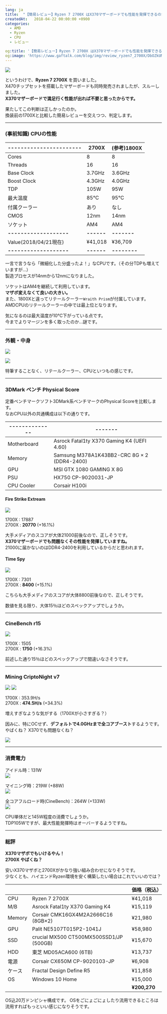 ```yaml
---
lang: ja
title:  "【簡易レビュー】Ryzen 7 2700X はX370マザーボードでも性能を発揮できるのか"
createdAt:   2018-04-22 00:00:00 +0900
categories: 
  - AMD
  - Ryzen
  - CPU
  - レビュー

og:title: '【簡易レビュー】Ryzen 7 2700X はX370マザーボードでも性能を発揮できるのか'
og:image: 'https://www.gaftalk.com/blog/img/review_ryzen7_2700X/DbOZkUMV4AExUmp.jpg'
---
```


![](/blog/img/DbN7cyqUQAA5lZy.jpg)

というわけで、**Ryzen 7 2700X** を買いました。  
X470チップセットを搭載したマザーボードも同時発売されましたが、スルーしました。  
**X370マザーボードで満足行く性能が出れば不要と思ったからです。**  

果たしてこの判断は正しかったのか。  
換装前の1700Xと比較した簡易レビューを交えつつ、判定します。

***

### (事前知識) CPUの性能

|-----------------------|2700X     |(参考)1800X|
|-----------------------|----------|-----------|
| Cores                 | 8        |8          |
| Threads               | 16       |16         |
| Base Clock            | 3.7GHz   |3.6GHz     |
| Boost Clock           | 4.3GHz   |4.0GHz     |
| TDP                   | 105W     |95W        |
| 最大温度               | 85℃     |95℃       |
| 付属クーラー           | あり     |なし        |
| CMOS                  | 12nm     |14nm        |
| ソケット               | AM4      |AM4         |
|**-------------------**|**------**|**-------**|
| Value(2018/04/21現在) | ¥41,018  |¥36,709    |
|**-------------------**|**------**|**--------**|

一言で言うなら「微細化した分盛ったよ！」なCPUです。（その分TDPも増えていますが…）  
製造プロセスが14nmから12nmになりました。

ソケットはAM4を継続して利用しています。  
**マザボ変えなくて良いの大きい。**  
また、1800Xと違ってリテールクーラー`Wraith Prism`が付属しています。AMDCPUのリテールクーラーの中では最上位となります。


気になるのは最大温度が10℃下がっている点です。  
今までよりマージンを多く取ったのか…謎です。

***

### 外観・中身

![](/blog/img/DbOZj67VwAA8ItX.jpg)

![](/blog/img/DbOZkUMV4AExUmp.jpg)


特筆することなく、リテールクーラー、CPUといつもの感じです。

***

### 3DMark ベンチ Physical Score

定番ベンチマークソフト3DMark系ベンチマークのPhysical Scoreを比較します。  
なおCPU以外の共通構成は以下の通りです。

|--------------|-------|
|--------------|-------|
| Motherboard |Asrock Fatal1ty X370 Gaming K4 (UEFI 4.60)|
| Memory       | Samsung M378A1K43BB2-CRC 8G × 2 (DDR4-2400)  |
| GPU   | MSI GTX 1080 GAMING X 8G  |
| PSU   | HX750 CP-9020031-JP  |
| CPU Cooler   | Corsair H100i  |

#### Fire Strike Extream

![](/blog/img/DbOxaELVwAAMzgy.jpg)

1700X : 17887  
2700X : **20770** (+16.1%)

大手メディアのスコアが大体21000前後なので、正しそうです。  
**X370マザーボードでも問題なくその性能を発揮していますね。**  
21000に届かないのはDDR4-2400を利用しているからだと思われます。

#### Time Spy

![](/blog/img/DbO0OUTV4AAD9zK.jpg)

1700X : 7301  
2700X : **8400** (+15.1%)

こちらも大手メディアのスコアが大体8800前後なので、正しそうです。

数値を見る限り、大体15％ほどのスペックアップでしょうか。

***

### CineBench r15

![](/blog/img/DbO3skmUQAAk3KG.jpg)

1700X : 1505  
2700X : **1750** (+16.3%)

前述した通り15％ほどのスペックアップで間違いなさそうです。

***

### Mining CriptoNight v7

![](/blog/img/DbOqFTaU8AANpXH.jpg)
![](/blog/img/DbOqFgAU8AAo9kx.jpg)


1700X : 353.9H/s  
2700X : **474.5H/s** (+34.3%)

増えすぎなような気がする（1700Xが小さすぎる？）

因みに、特にOCせず、**デフォルトで4.0GHzまで全コアブースト**するようです。  
やばくね？ X370でも問題なくね？

![](/blog/img/DbOprJwUQAEXC4G.jpg)

***

### 消費電力

アイドル時：131W  
![](/blog/img/DbOnP8FU0AAcwWy.jpg)

マイニング時：219W (+88W)  
![](/blog/img/DbOu3pjVwAA-dYv.jpg)

全コアフルロード時(CineBench)：264W (+133W)  
![](/blog/img/DbO3Tu5U0AE31y8.jpg)

CPU単体だと145W程度の消費でしょうか。  
TDP105Wですが、最大性能発揮時はオーバーするようですね。

***

### 総評

**X370マザボでもいけるやん！**  
**2700X やばくね？**

安いX370マザボと2700Xがかなり強い組み合わせになりそうです。  
少なくとも、ハイエンドRyzen環境を安く構築したい場合はこれでいいのでは？  

|        |                                               | 価格（税込） |
|--------|-----------------------------------------------|------------------|
| CPU    | Ryzen 7 2700X                                 | ¥41,018          |
| M/B    | Asrock Fatal1ty X370 Gaming K4                | ¥15,119          |
| Memory | Corsair CMK16GX4M2A2666C16  (8GB×2)           | ¥21,980          |
| GPU    | Palit  NE5107T015P2-1041J                     | ¥58,980          |
| SSD    | crucial MX500 CT500MX500SSD1/JP (500GB)       | ¥15,670          |
| HDD    | 東芝 MD05ACA600  (6TB)                        | ¥13,737          |
| 電源   | Corsair CX650M CP-9020103-JP                  | ¥6,908           |
| ケース | Fractal Design Define R5                      | ¥11,858           |
| OS     | Windows 10 Home                               | ¥15,000          |
|        |                                               | **¥200,270**    |

OS込20万ドンピシャ構成です。
OSをごにょごにょしたり流用できるところは流用すればもっといい感じになりそうです。

